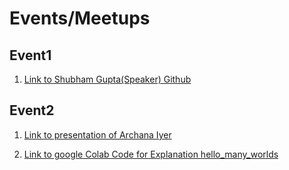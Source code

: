 # Events/Meetups


## Event1 
1. [Link to Shubham Gupta(Speaker) Github](https://github.com/shubham15gupta09/TFUG_Chennai_OnAir)

## Event2
1. [Link to presentation of Archana Iyer](https://slides.com/archanaiyer/deck-693293/fullscreen#/)

2. [Link to google Colab Code for Explanation hello_many_worlds](https://colab.research.google.com/drive/1YQGfb2qBtBdlJkTzw7grbYAsiPHzyy8F?usp=sharing)


